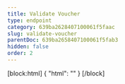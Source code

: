 ```yaml
---
title: Validate Voucher
type: endpoint
category: 639ba2628407100061f5faac
slug: validate-voucher
parentDoc: 639ba2658407100061f5fab3
hidden: false
order: 2
---
```

[block:html]
{
  "html": "<style>\n.LanguagePicker-divider { \n  display: none; }\n  \n[title=\"Toggle library\"] { \n  display: none; }\n</style>"
}
[/block]